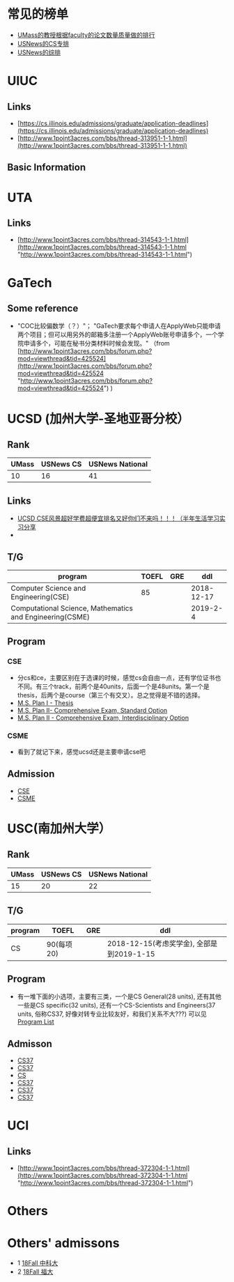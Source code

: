 # 常见的榜单
- [UMass的教授根据faculty的论文数量质量做的排行](http://csrankings.org/#/index?all)
- [USNews的CS专排](https://www.usnews.com/best-graduate-schools/top-science-schools/computer-science-rankings)
- [USNews的综排](https://www.usnews.com/best-colleges/rankings/national-universities)
# UIUC
## Links
- [https://cs.illinois.edu/admissions/graduate/application-deadlines](https://cs.illinois.edu/admissions/graduate/application-deadlines)
- [http://www.1point3acres.com/bbs/thread-313951-1-1.html](http://www.1point3acres.com/bbs/thread-313951-1-1.html)
## Basic Information



# UTA  
## Links  
- [http://www.1point3acres.com/bbs/thread-314543-1-1.html](http://www.1point3acres.com/bbs/thread-314543-1-1.html "http://www.1point3acres.com/bbs/thread-314543-1-1.html")

# GaTech
## Some reference
- "COC比较偏数学（？）"；  "GaTech要求每个申请人在ApplyWeb只能申请两个项目；但可以用另外的邮箱多注册一个ApplyWeb账号申请多个，一个学院申请多个，可能在秘书分类材料时候会发现。" （from [http://www.1point3acres.com/bbs/forum.php?mod=viewthread&tid=425524](http://www.1point3acres.com/bbs/forum.php?mod=viewthread&tid=425524 "http://www.1point3acres.com/bbs/forum.php?mod=viewthread&tid=425524") )


# UCSD (加州大学-圣地亚哥分校）

## Rank

UMass| USNews CS| USNews National
---|---|---
10|16|41

## Links
- [UCSD CSE风景超好学费超便宜排名又好你们不来吗！！！（半年生活学习实习分享](http://www.1point3acres.com/bbs/thread-259453-1-1.html "http://www.1point3acres.com/bbs/thread-259453-1-1.html")
- 

## T/G
program| TOEFL| GRE |ddl
---|---|---|---
Computer Science and Engineering(CSE)|85||2018-12-17
Computational Science, Mathematics and Engineering(CSME)|||2019-2-4

## Program
### CSE
- 分cs和ce，主要区别在于选课的时候，感觉cs会自由一点，还有学位证书也不同。有三个track，前两个是40units，后面一个是48units。第一个是thesis，后两个是course（第三个有交叉）。总之觉得是不错的选择。
- [M.S. Plan I - Thesis](https://cse.ucsd.edu/graduate/degree-programs/ms-program/ms-2015-thesis)
- [M.S. Plan II- Comprehensive Exam, Standard Option](https://cse.ucsd.edu/graduate/degree-programs/ms-program/ms-2015-comp-standard)
- [M.S. Plan II - Comprehensive Exam, Interdisciplinary Option](https://cse.ucsd.edu/graduate/degree-programs/ms-program/ms-2015-comp-interdisc)

### CSME
- 看到了就记下来，感觉ucsd还是主要申请cse吧

## Admission
- [CSE](http://www.1point3acres.com/bbs/forum.php?mod=viewthread&tid=423813&highlight=ucsd)
- [CSME](http://www.1point3acres.com/bbs/forum.php?mod=viewthread&tid=395643&highlight=ucsd)

# USC(南加州大学）

## Rank

UMass| USNews CS| USNews National
---|---|---
15|20|22

## T/G
program| TOEFL| GRE |ddl
---|---|---|---
CS|90(每项20)||2018-12-15(考虑奖学金), 全部是到2019-1-15

## Program
- 有一堆下面的小选项，主要有三类，一个是CS General(28 units), 还有其他一些是CS specific(32 units), 还有一个CS-Scientists and Engineers(37 units, 俗称CS37, 好像对转专业比较友好，和我们关系不大???) 可以见[Program List](https://viterbigradadmission.usc.edu/programs/masters/msprograms/computer-science/)

## Admisson
- [CS37](http://www.1point3acres.com/bbs/forum.php?mod=viewthread&tid=419757&highlight=USC)
- [CS37](http://www.1point3acres.com/bbs/forum.php?mod=viewthread&tid=424768&highlight=USC)
- [CS](http://www.1point3acres.com/bbs/forum.php?mod=viewthread&tid=425559&highlight=USC)
- [CS37](http://www.1point3acres.com/bbs/forum.php?mod=viewthread&tid=424731&highlight=USC)
- [CS37](http://www.1point3acres.com/bbs/forum.php?mod=viewthread&tid=419604)
- [CS37](http://www.1point3acres.com/bbs/forum.php?mod=viewthread&tid=419654&highlight=USC)
# UCI
## Links
- [http://www.1point3acres.com/bbs/thread-372304-1-1.html](http://www.1point3acres.com/bbs/thread-372304-1-1.html "http://www.1point3acres.com/bbs/thread-372304-1-1.html")


# Others

# Others' admissons
- 1 [18Fall 中科大](http://www.1point3acres.com/bbs/forum.php?mod=viewthread&tid=423813&highlight=ucsd)
- 2 [18Fall 福大](http://www.1point3acres.com/bbs/forum.php?mod=viewthread&tid=395643&highlight=ucsd)
